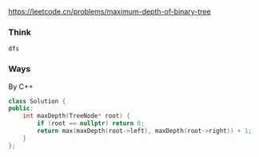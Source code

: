 https://leetcode.cn/problems/maximum-depth-of-binary-tree

### Think
```
dfs
```
### Ways
By C++
```C++
class Solution {
public:
    int maxDepth(TreeNode* root) {
        if (root == nullptr) return 0;
        return max(maxDepth(root->left), maxDepth(root->right)) + 1;
    }
};
```
